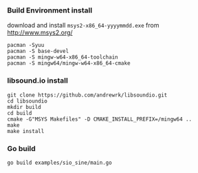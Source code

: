 ### Build Environment install

download and install `msys2-x86_64-yyyymmdd.exe` from  http://www.msys2.org/

```
pacman -Syuu
pacman -S base-devel
pacman -S mingw-w64-x86_64-toolchain
pacman -S mingw64/mingw-w64-x86_64-cmake
```

### libsound.io install

```
git clone https://github.com/andrewrk/libsoundio.git
cd libsoundio
mkdir build
cd build
cmake -G"MSYS Makefiles" -D CMAKE_INSTALL_PREFIX=/mingw64 ..
make
make install
```

### Go build

```
go build examples/sio_sine/main.go
```